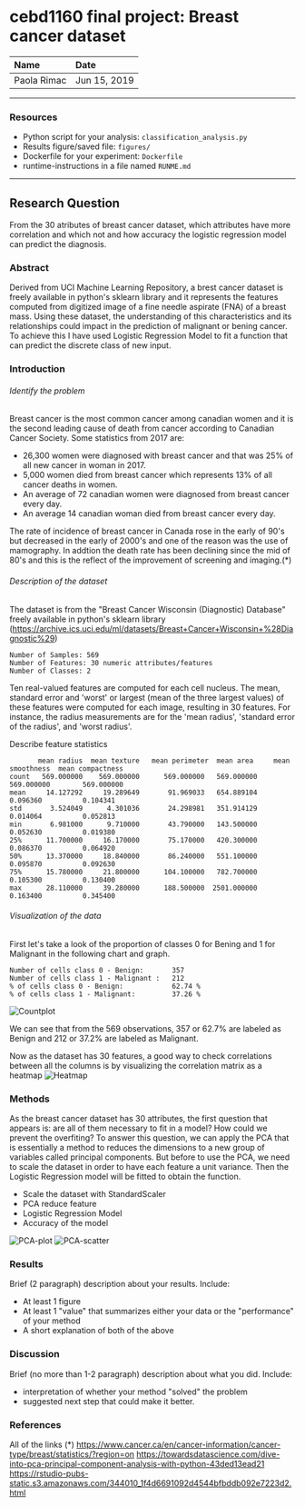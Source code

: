 # cebd1160 final project: Breast cancer dataset

| Name | Date |
|:-------|:---------------|
|Paola Rimac | Jun 15, 2019 |

-----

### Resources

- Python script for your analysis: `classification_analysis.py`
- Results figure/saved file: `figures/`
- Dockerfile for your experiment: `Dockerfile`
- runtime-instructions in a file named `RUNME.md`

-----

## Research Question

From the 30 atributes of breast cancer dataset, which attributes have more correlation and which not and how accuracy the logistic regression model can predict the diagnosis.

### Abstract

Derived from UCI Machine Learning Repository, a brest cancer dataset is freely available in python's sklearn library and it represents the features computed 
from digitized image of a fine needle aspirate (FNA) of a breast mass.
Using these dataset, the understanding of this characteristics and its relationships could impact in the prediction of malignant or bening cancer. 
To achieve this I have used Logistic Regression Model to fit a function that can predict the discrete class of new input. 

### Introduction

###### Identify the problem

Breast cancer is the most common cancer among canadian women and it is the second leading cause of death from cancer according to Canadian Cancer Society. 
Some statistics from 2017 are: 
- 26,300 women were diagnosed with breast cancer and that was 25% of all new cancer in woman in 2017. 
- 5,000 women died from breast cancer which represents 13% of all cancer deaths in women. 
- An average of 72 canadian women were diagnosed from breast cancer every day.
- An average 14 canadian woman died from breast cancer every day.

The rate of incidence of breast cancer in Canada rose in the early of 90's but decreased in the early of 2000's and one of the reason was the use of mamography. 
In addtion the death rate has been declining since the mid of 80's and this is the reflect of the improvement of screening and imaging.(*) 

###### Description of the dataset
The dataset is from the "Breast Cancer Wisconsin (Diagnostic) Database" freely available in python's sklearn library (https://archive.ics.uci.edu/ml/datasets/Breast+Cancer+Wisconsin+%28Diagnostic%29)

    Number of Samples: 569
    Number of Features: 30 numeric attributes/features
    Number of Classes: 2

Ten real-valued features are computed for each cell nucleus. 
The mean, standard error and 'worst' or largest (mean of the three largest values) of these features were computed for each image, resulting in 30 features. 
For instance, the radius measurements are for the 'mean radius', 'standard error of the radius', and 'worst radius'. 

Describe feature statistics

           mean radius  mean texture   mean perimeter  mean area     mean smoothness  mean compactness
    count   569.000000    569.000000      569.000000   569.000000       569.000000        569.000000
    mean     14.127292     19.289649       91.969033   654.889104         0.096360          0.104341
    std       3.524049      4.301036       24.298981   351.914129         0.014064          0.052813
    min       6.981000      9.710000       43.790000   143.500000         0.052630          0.019380
    25%      11.700000     16.170000       75.170000   420.300000         0.086370          0.064920
    50%      13.370000     18.840000       86.240000   551.100000         0.095870          0.092630
    75%      15.780000     21.800000      104.100000   782.700000         0.105300          0.130400
    max      28.110000     39.280000      188.500000  2501.000000         0.163400          0.345400


###### Visualization of the data

First let's take a look of the proportion of classes 0 for Bening and 1 for Malignant in the following chart and graph.
   
    Number of cells class 0 - Benign:       357
    Number of cells class 1 - Malignant :   212
    % of cells class 0 - Benign:            62.74 %
    % of cells class 1 - Malignant:         37.26 %
![Countplot](./figures/countplot.png)
                       
We can see that from the 569 observations, 357 or 62.7% are labeled as Benign and 212 or 37.2% are labeled as Malignant.
   
Now as the dataset has 30 features, a good way to check correlations between all the columns is by visualizing the correlation matrix as a heatmap
![Heatmap](./figures/heatmap-all.png) 

### Methods

As the breast cancer dataset has 30 attributes, the first question that appears is: are all of them necessary to fit in a model? How could we prevent the overfiting?
To answer this question, we can apply the PCA that is essentially a method to reduces the dimensions to a new group of variables called principal components. 
But before to use the PCA, we need to scale the dataset in order to have each feature a unit variance. Then the Logistic Regression model will be fitted to obtain the function.

- Scale the dataset with StandardScaler
- PCA reduce feature
- Logistic Regression Model
- Accuracy of the model


![PCA-plot](./figures/pca-plot-n-4.png)
![PCA-scatter](./figures/pca-scatter-n-3.png)


### Results

Brief (2 paragraph) description about your results. Include:

- At least 1 figure
- At least 1 "value" that summarizes either your data or the "performance" of your method
- A short explanation of both of the above

### Discussion
Brief (no more than 1-2 paragraph) description about what you did. Include:

- interpretation of whether your method "solved" the problem
- suggested next step that could make it better.

### References
All of the links
(*) https://www.cancer.ca/en/cancer-information/cancer-type/breast/statistics/?region=on
https://towardsdatascience.com/dive-into-pca-principal-component-analysis-with-python-43ded13ead21
https://rstudio-pubs-static.s3.amazonaws.com/344010_1f4d6691092d4544bfbddb092e7223d2.html
